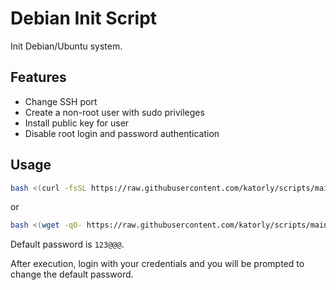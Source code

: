 # Debian Init Script
Init Debian/Ubuntu system.

## Features
- Change SSH port
- Create a non-root user with sudo privileges
- Install public key for user
- Disable root login and password authentication

## Usage
```bash
bash <(curl -fsSL https://raw.githubusercontent.com/katorly/scripts/main/debian/init.sh)
```
or
```bash
bash <(wget -qO- https://raw.githubusercontent.com/katorly/scripts/main/debian/init.sh)
```
Default password is `123@@@`.

After execution, login with your credentials and you will be prompted to change the default password.
